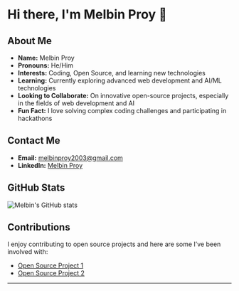 # Hi there, I'm Melbin Proy 👋

## About Me

- **Name:** Melbin Proy
- **Pronouns:** He/Him
- **Interests:** Coding, Open Source, and learning new technologies
- **Learning:** Currently exploring advanced web development and AI/ML technologies
- **Looking to Collaborate:** On innovative open-source projects, especially in the fields of web development and AI
- **Fun Fact:** I love solving complex coding challenges and participating in hackathons

## Contact Me

- **Email:** [melbinproy2003@gmail.com](mailto:melbinproy2003@gmail.com)
- **LinkedIn:** [Melbin Proy](https://www.linkedin.com/in/melbin-proy)

## GitHub Stats

![Melbin's GitHub stats](https://github-readme-stats.vercel.app/api?username=melbinproy2003&show_icons=true&theme=radical)

## Contributions

I enjoy contributing to open source projects and here are some I’ve been involved with:
- [Open Source Project 1](https://github.com/opensource/project1)
- [Open Source Project 2](https://github.com/opensource/project2)

---
